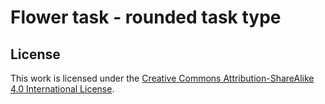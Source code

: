 # Flower task - rounded task type

## License
This work is licensed under the [Creative Commons
Attribution-ShareAlike 4.0 International
License](http://creativecommons.org/licenses/by-sa/4.0/).
